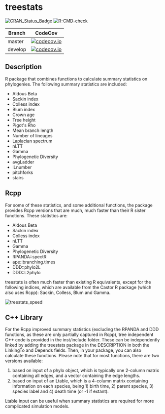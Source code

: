 # treestats

[![CRAN_Status_Badge](https://www.r-pkg.org/badges/version/treestats)](https://cran.r-project.org/package=treestats)
[![R-CMD-check](https://github.com/thijsjanzen/treestats/workflows/R-CMD-check/badge.svg)](https://github.com/thijsjanzen/treestats/actions)

Branch|CodeCov
---|---
master|[![codecov.io](https://codecov.io/gh/thijsjanzen/treestats/branch/master/graph/badge.svg)](https://codecov.io/gh/thijsjanzen/treestats)
develop|[![codecov.io](https://codecov.io/gh/thijsjanzen/treestats/branch/develop/graph/badge.svg)](https://codecov.io/gh/thijsjanzen/treestats)

## Description

R package that combines functions to calculate summary statistics on phylogenies.
The following summary statistics are included:
  - Aldous Beta
  - Sackin index
  - Colless index
  - Blum index
  - Crown age
  - Tree height
  - Pigot's Rho
  - Mean branch length
  - Number of lineages
  - Laplacian spectrum
  - nLTT
  - Gamma
  - Phylogenetic Diversity
  - avgLadder
  - ILnumber
  - pitchforks
  - stairs

## Rcpp
For some of these statistics, and some additional functions, the package provides Rcpp versions that 
are much, much faster than their R sister functions. These statistics are:
  - Aldous Beta
  - Sackin index
  - Colless index
  - nLTT
  - Gamma
  - Phylogenetic Diversity
  - RPANDA::spectR
  - ape::branching.times
  - DDD::phylo2L
  - DDD::L2phylo

treestats is often much faster than existing R equivalents, except for the following indices, which are available from
the Castor R package (which also uses Rcpp): Sackin, Colless, Blum and Gamma.

![treestats_speed](https://user-images.githubusercontent.com/19486664/153644598-d6e0b074-b831-438c-8dc5-5e318f019d74.png)

  
## C++ Library
For the Rcpp improved summary statistics (excluding the RPANDA and DDD functions, 
as these are only partially captured in Rcpp), tree independent C++ code is provided 
in the inst/include folder. These can be independently linked by adding the treestats 
package in the DESCRIPTION in both the LinkingTo and Depends fields. Then, in your package,
you can also calculate these functions. 
Please note that for most functions, there are two versions available: 
1) based on input of a phylo object, which is typically one 2-column matrix containing all edges, and a vector containing the edge lengths.
2) based on input of an Ltable, which is a 4-column matrix containing information on each species, being 1) birth time, 2) parent species, 3) species label and 4) death time (or -1 if extant).

Ltable input can be useful when summary statistics are required for more complicated simulation models. 
